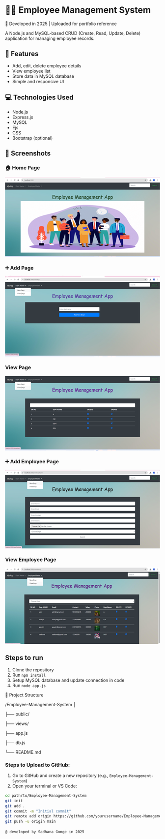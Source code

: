 # 👨‍💼 Employee Management System
📅 Developed in 2025 | Uploaded for portfolio reference

A Node.js and MySQL-based CRUD (Create, Read, Update, Delete) application for managing employee records.

## 🚀 Features

- Add, edit, delete employee details
- View employee list
- Store data in MySQL database
- Simple and responsive UI

## 💻 Technologies Used

- Node.js
- Express.js
- MySQL
- Ejs
- CSS
- Bootstrap (optional)
  

## 📸 Screenshots

### 🏠 Home Page
![Home](https://raw.githubusercontent.com/sadhana79/Employee-Management-System/main/home.png)


### ➕ Add Page
![Add](https://raw.githubusercontent.com/sadhana79/Employee-Management-System/main/add.png)

###  View Page
![View](https://raw.githubusercontent.com/sadhana79/Employee-Management-System/main/view.png)

### ➕ Add Employee Page
![Add Emp](https://raw.githubusercontent.com/sadhana79/Employee-Management-System/main/add%20emp.png)

###  View Employee Page
![View Emp](https://raw.githubusercontent.com/sadhana79/Employee-Management-System/main/view%20emp.png)


## Steps to run
1. Clone the repository
2. Run `npm install`
3. Setup MySQL database and update connection in code
4. Run `node app.js`

📁 Project Structure

/Employee-Management-System
│

├── public/

├── views/

├── app.js

├── db.js

└── README.md

###  Steps to Upload to GitHub:
1. Go to GitHub and create a new repository (e.g., `Employee-Management-System`)
2. Open your terminal or VS Code:
```bash
cd path/to/Employee-Management-System
git init
git add .
git commit -m "Initial commit"
git remote add origin https://github.com/yourusername/Employee-Management-System.git
git push -u origin main

@ developed by Sadhana Gonge in 2025
